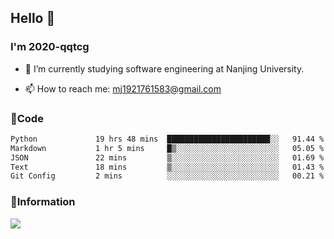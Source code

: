 ## Hello 👋


### I'm 2020-qqtcg

- 🔭 I’m currently studying software engineering at Nanjing University. 
<!-- - 🌱 I’m currently learning MLsys and -->
<!-- - 👯 I’m looking to collaborate on ... -->
<!-- - 🤔 I’m looking for help with ... -->
<!-- - 💬 Ask me about ... -->
- 📫 How to reach me: mj1921761583@gmail.com
<!-- - 😄 Pronouns: ... -->
<!-- - ⚡ Fun fact: ... -->

### 🌱Code
<!--START_SECTION:waka-->

```txt
Python             19 hrs 48 mins  ███████████████████████░░   91.44 %
Markdown           1 hr 5 mins     █▒░░░░░░░░░░░░░░░░░░░░░░░   05.05 %
JSON               22 mins         ▒░░░░░░░░░░░░░░░░░░░░░░░░   01.69 %
Text               18 mins         ▒░░░░░░░░░░░░░░░░░░░░░░░░   01.43 %
Git Config         2 mins          ░░░░░░░░░░░░░░░░░░░░░░░░░   00.21 %
```

<!--END_SECTION:waka-->

### 💬Information
![](https://github-readme-stats.vercel.app/api?username=2020-qqtcg&theme=buefy&hide_border=false)


<!-- <div align="center"> <img src="https://github-readme-activity-graph.vercel.app/graph?username=2020-qqtcg&theme=minimal" /> </div> -->


